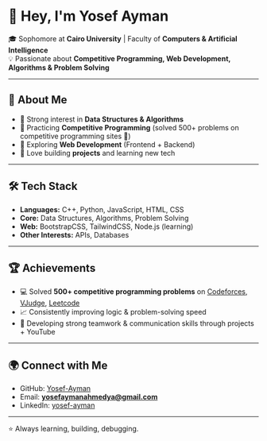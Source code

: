 # 👋 Hey, I'm Yosef Ayman  

🎓 Sophomore at **Cairo University** | Faculty of **Computers & Artificial Intelligence**  
💡 Passionate about **Competitive Programming, Web Development, Algorithms & Problem Solving**  

---

## 🚀 About Me
- 🔹 Strong interest in **Data Structures & Algorithms**  
- 🔹 Practicing **Competitive Programming** (solved 500+ problems on competitive programming sites 🚀)  
- 🔹 Exploring **Web Development** (Frontend + Backend)  
- 🔹 Love building **projects** and learning new tech  

---

## 🛠️ Tech Stack
- **Languages:** C++, Python, JavaScript, HTML, CSS  
- **Core:** Data Structures, Algorithms, Problem Solving  
- **Web:** BootstrapCSS, TailwindCSS, Node.js (learning)  
- **Other Interests:** APIs, Databases  

---

## 🏆 Achievements
- 💻 Solved **500+ competitive programming problems** on [Codeforces](https://codeforces.com/profile/yosef_ayman), [VJudge](https://vjudge.net/user/Yosef_Ayman_0202), [Leetcode](https://leetcode.com/u/Yosef_Ayman/)   
- 📈 Consistently improving logic & problem-solving speed  
- 🏅 Developing strong teamwork & communication skills through projects + YouTube  

---

## 🌍 Connect with Me
-  GitHub: [Yosef-Ayman](https://github.com/Yosef-Ayman)  
-  Email: **yosefaymanahmedya@gmail.com**  
-  LinkedIn: [yosef-ayman]([https://linkedin.com](https://www.linkedin.com/in/yosef-ayman/))  

---

⭐ Always learning, building, debugging.
